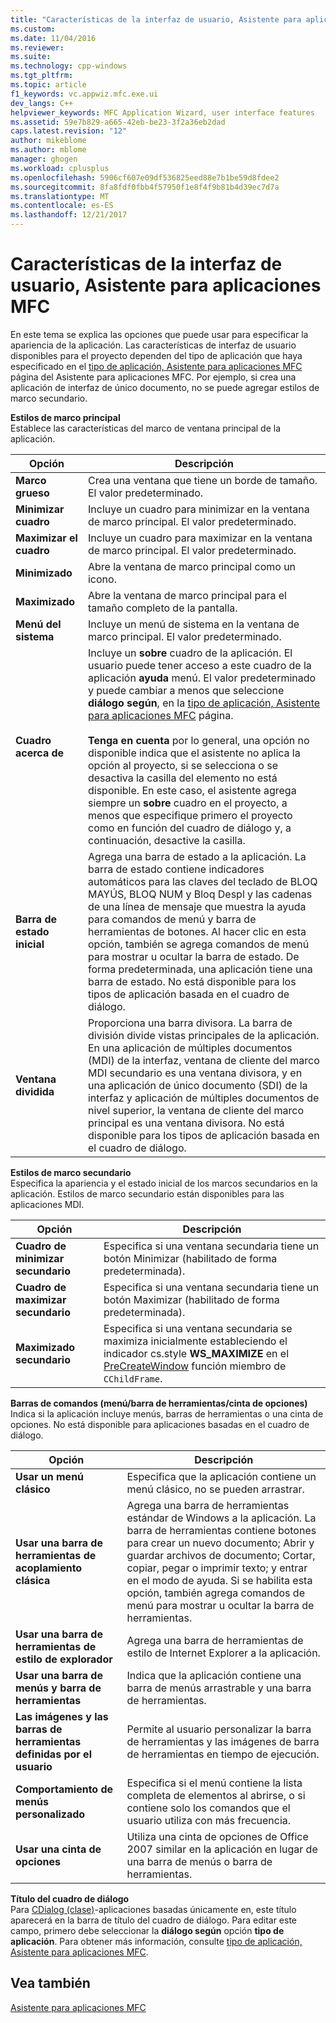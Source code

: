 ```yaml
---
title: "Características de la interfaz de usuario, Asistente para aplicaciones MFC | Documentos de Microsoft"
ms.custom: 
ms.date: 11/04/2016
ms.reviewer: 
ms.suite: 
ms.technology: cpp-windows
ms.tgt_pltfrm: 
ms.topic: article
f1_keywords: vc.appwiz.mfc.exe.ui
dev_langs: C++
helpviewer_keywords: MFC Application Wizard, user interface features
ms.assetid: 59e7b829-a665-42eb-be23-3f2a36eb2dad
caps.latest.revision: "12"
author: mikeblome
ms.author: mblome
manager: ghogen
ms.workload: cplusplus
ms.openlocfilehash: 5906cf607e09df536825eed88e7b1be59d8fdee2
ms.sourcegitcommit: 8fa8fdf0fbb4f57950f1e8f4f9b81b4d39ec7d7a
ms.translationtype: MT
ms.contentlocale: es-ES
ms.lasthandoff: 12/21/2017
---
```

# <a name="user-interface-features-mfc-application-wizard"></a>Características de la interfaz de usuario, Asistente para aplicaciones MFC
En este tema se explica las opciones que puede usar para especificar la apariencia de la aplicación. Las características de interfaz de usuario disponibles para el proyecto dependen del tipo de aplicación que haya especificado en el [tipo de aplicación, Asistente para aplicaciones MFC](../../mfc/reference/application-type-mfc-application-wizard.md) página del Asistente para aplicaciones MFC. Por ejemplo, si crea una aplicación de interfaz de único documento, no se puede agregar estilos de marco secundario.  
  
 **Estilos de marco principal**  
 Establece las características del marco de ventana principal de la aplicación.  
  
|Opción|Descripción|  
|------------|-----------------|  
|**Marco grueso**|Crea una ventana que tiene un borde de tamaño. El valor predeterminado.|  
|**Minimizar cuadro**|Incluye un cuadro para minimizar en la ventana de marco principal. El valor predeterminado.|  
|**Maximizar el cuadro**|Incluye un cuadro para maximizar en la ventana de marco principal. El valor predeterminado.|  
|**Minimizado**|Abre la ventana de marco principal como un icono.|  
|**Maximizado**|Abre la ventana de marco principal para el tamaño completo de la pantalla.|  
|**Menú del sistema**|Incluye un menú de sistema en la ventana de marco principal. El valor predeterminado.|  
|**Cuadro acerca de**|Incluye un **sobre** cuadro de la aplicación. El usuario puede tener acceso a este cuadro de la aplicación **ayuda** menú. El valor predeterminado y puede cambiar a menos que seleccione **diálogo según**, en la [tipo de aplicación, Asistente para aplicaciones MFC](../../mfc/reference/application-type-mfc-application-wizard.md) página.<br /><br /> **Tenga en cuenta** por lo general, una opción no disponible indica que el asistente no aplica la opción al proyecto, si se selecciona o se desactiva la casilla del elemento no está disponible. En este caso, el asistente agrega siempre un **sobre** cuadro en el proyecto, a menos que especifique primero el proyecto como en función del cuadro de diálogo y, a continuación, desactive la casilla.|  
|**Barra de estado inicial**|Agrega una barra de estado a la aplicación. La barra de estado contiene indicadores automáticos para las claves del teclado de BLOQ MAYÚS, BLOQ NUM y Bloq Despl y las cadenas de una línea de mensaje que muestra la ayuda para comandos de menú y barra de herramientas de botones. Al hacer clic en esta opción, también se agrega comandos de menú para mostrar u ocultar la barra de estado. De forma predeterminada, una aplicación tiene una barra de estado. No está disponible para los tipos de aplicación basada en el cuadro de diálogo.|  
|**Ventana dividida**|Proporciona una barra divisora. La barra de división divide vistas principales de la aplicación. En una aplicación de múltiples documentos (MDI) de la interfaz, ventana de cliente del marco MDI secundario es una ventana divisora, y en una aplicación de único documento (SDI) de la interfaz y aplicación de múltiples documentos de nivel superior, la ventana de cliente del marco principal es una ventana divisora. No está disponible para los tipos de aplicación basada en el cuadro de diálogo.|  
  
 **Estilos de marco secundario**  
 Especifica la apariencia y el estado inicial de los marcos secundarios en la aplicación. Estilos de marco secundario están disponibles para las aplicaciones MDI.  
  
|Opción|Descripción|  
|------------|-----------------|  
|**Cuadro de minimizar secundario**|Especifica si una ventana secundaria tiene un botón Minimizar (habilitado de forma predeterminada).|  
|**Cuadro de maximizar secundario**|Especifica si una ventana secundaria tiene un botón Maximizar (habilitado de forma predeterminada).|  
|**Maximizado secundario**|Especifica si una ventana secundaria se maximiza inicialmente estableciendo el indicador cs.style **WS_MAXIMIZE** en el [PreCreateWindow](../../mfc/reference/cwnd-class.md#precreatewindow) función miembro de `CChildFrame`.|  
  
 **Barras de comandos (menú/barra de herramientas/cinta de opciones)**  
 Indica si la aplicación incluye menús, barras de herramientas o una cinta de opciones. No está disponible para aplicaciones basadas en el cuadro de diálogo.  
  
|Opción|Descripción|  
|------------|-----------------|  
|**Usar un menú clásico**|Especifica que la aplicación contiene un menú clásico, no se pueden arrastrar.|  
|**Usar una barra de herramientas de acoplamiento clásica**|Agrega una barra de herramientas estándar de Windows a la aplicación. La barra de herramientas contiene botones para crear un nuevo documento; Abrir y guardar archivos de documento; Cortar, copiar, pegar o imprimir texto; y entrar en el modo de ayuda. Si se habilita esta opción, también agrega comandos de menú para mostrar u ocultar la barra de herramientas.|  
|**Usar una barra de herramientas de estilo de explorador**|Agrega una barra de herramientas de estilo de Internet Explorer a la aplicación.|  
|**Usar una barra de menús y barra de herramientas**|Indica que la aplicación contiene una barra de menús arrastrable y una barra de herramientas.|  
|**Las imágenes y las barras de herramientas definidas por el usuario**|Permite al usuario personalizar la barra de herramientas y las imágenes de barra de herramientas en tiempo de ejecución.|  
|**Comportamiento de menús personalizado**|Especifica si el menú contiene la lista completa de elementos al abrirse, o si contiene solo los comandos que el usuario utiliza con más frecuencia.|  
|**Usar una cinta de opciones**|Utiliza una cinta de opciones de Office 2007 similar en la aplicación en lugar de una barra de menús o barra de herramientas.|  
  
 **Título del cuadro de diálogo**  
 Para [CDialog (clase)](../../mfc/reference/cdialog-class.md)-aplicaciones basadas únicamente en, este título aparecerá en la barra de título del cuadro de diálogo. Para editar este campo, primero debe seleccionar la **diálogo según** opción **tipo de aplicación**. Para obtener más información, consulte [tipo de aplicación, Asistente para aplicaciones MFC](../../mfc/reference/application-type-mfc-application-wizard.md).  
  
## <a name="see-also"></a>Vea también  
 [Asistente para aplicaciones MFC](../../mfc/reference/mfc-application-wizard.md)

